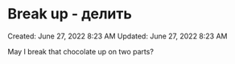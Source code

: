 # Break up - делить

Created: June 27, 2022 8:23 AM
Updated: June 27, 2022 8:23 AM

May I break that chocolate up on two parts?